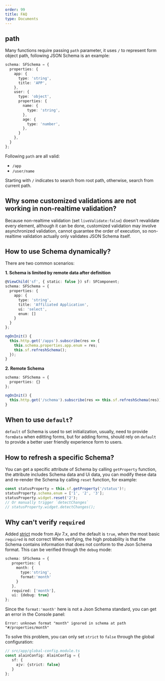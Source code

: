 ```yaml
---
order: 99
title: FAQ
type: Documents
---
```


## path

Many functions require passing `path` parameter, it uses `/` to represent form object path, following JSON Schema is an example:

```ts
schema: SFSchema = {
  properties: {
    app: {
      type: 'string',
      title: 'APP',
    },
    user: {
      type: 'object',
      properties: {
        name: {
          type: 'string',
        },
        age: {
          type: 'number',
        },
      }
    },
  }
};
```

Following `path` are all valid:

- `/app`
- `/user/name`

Starting with `/` indicates to search from root path, otherwise, search from current path.

## Why some customized validations are not working in non-realtime validation?

Because non-realtime validation (set `liveValidate:false`) doesn't revalidate every element, although it can be done, customized validation may involve asynchronized validation, cannot guarantee the order of execution, so non-realtime validation actually only validates JSON Schema itself.

## How to use Schema dynamically?

There are two common scenarios:

**1. Schema is limited by remote data after definition**

```ts
@ViewChild('sf', { static: false }) sf: SFComponent;
schema: SFSchema = {
  properties: {
    app: {
      type: 'string',
      title: 'Affiliated Application',
      ui: 'select',
      enum: []
    }
  }
};

ngOnInit() {
  this.http.get('/apps').subscribe(res => {
    this.schema.properties.app.enum = res;
    this.sf.refreshSchema();
  });
}
```

**2. Remote Schema**

```ts
schema: SFSchema = {
  properties: {}
};

ngOnInit() {
  this.http.get('/schema').subscribe(res => this.sf.refreshSchema(res));
}
```

## When to use `default`?

`default` of Schema is used to set initialization, usually, need to provide `formData` when editting forms, but for adding forms, should rely on `default` to provide a better user friendly experience form to users.

## How to refresh a specific Schema?

You can get a specific attribute of Schema by calling `getProperty` function, the attribute includes Schema data and Ui data, you can modify these data and re-render the Schema by calling `reset` function, for example:

```ts
const statusProperty = this.sf.getProperty('/status')!;
statusProperty.schema.enum = ['1', '2', '3'];
statusProperty.widget.reset('2');
// Or manually trigger `detectChanges`
// statusProperty.widget.detectChanges();
```

## Why can't verify `required`

Added [strict](https://ajv.js.org/options.html#strict-mode-options) mode from Ajv 7.x, and the default is `true`, when the most basic `required` is not correct When verifying, the high probability is that the Schema contains information that does not conform to the Json Schema format. This can be verified through the `debug` mode:

```ts
schema: SFSchema = {
   properties: {
     month: {
       type:'string',
       format:'month'
     }
   },
   required: ['month'],
   ui: {debug: true}
};
```

Since the `format:'month'` here is not a Json Schema standard, you can get an error in the Console panel:

```
Error: unknown format "month" ignored in schema at path "#/properties/month"
```

To solve this problem, you can only set `strict` to `false` through the global configuration:

```ts
// src/app/global-config.module.ts
const alainConfig: AlainConfig = {
   sf: {
     ajv: {strict: false}
   }
};
```
